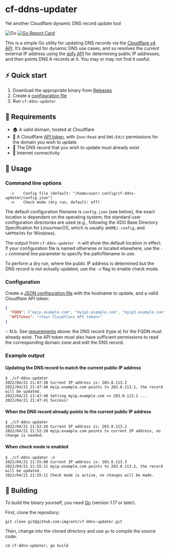 # cf-ddns-updater

Yet another Cloudflare dynamic DNS record update tool

![Go](https://github.com/imgrant/cf-ddns-updater/workflows/Go/badge.svg)
[![Go Report Card](https://goreportcard.com/badge/github.com/imgrant/cf-ddns-updater)](https://goreportcard.com/report/github.com/imgrant/cf-ddns-updater)

This is a simple Go utility for updating DNS records via the [Cloudflare v4 API](https://api.cloudflare.com/). It’s designed for dynamic DNS use cases, and so resolves the current external IP address using the [ipify API](https://www.ipify.org/) for determining public IP addresses, and then points DNS A records at it. You may or may not find it useful.

## :zap: Quick start

1. Download the appropriate binary from [Releases](https://github.com/imgrant/cf-ddns-updater/releases)
2. Create a [configuration file](#configuration)
3. Run `cf-ddns-updater`

## :toolbox: Requirements

- :house: A valid domain, hosted at Cloudflare
- :ticket: A Cloudflare [API token](https://dash.cloudflare.com/profile/api-tokens), with `Zone:Read` and `DNS:Edit` permissions for the domain you wish to update
- :name_badge: The DNS record that you wish to update must already exist
- :signal_strength: Internet connectivity

## :rocket: Usage

### Command line options

```
  -c    Config file (default: "/home/user/.config/cf-ddns-updater/config.json")
  -n    Check mode (dry run, default: off)
```

The default configuration filename is `config.json` (see below), the exact location is dependent on the operating system; the standard user configuration directories are used (e.g., following the XDG Base Directory Specification for Linux/macOS, which is usually `$HOME/.config`, and `%APPDATA%` for Windows).

The output from `cf-ddns-updater -h` will show the default location in effect. If your configuration file is named  otherwise or located elsewhere, use the `-c` command line parameter to specify the path/filename to use.

To perform a dry run, where the public IP address is determined but the DNS record is not actually updated, use the `-n` flag to enable check mode.


### Configuration

Create a [JSON configuration file](config.example.json)  with the hostname to update, and a valid Cloudflare API token:

```json
{
  "FQDN": ["myip.example.com", "myip2.example.com", "myip3.example.com"],
  "APIToken": "<Your Cloudflare API token>"
}
```

:bulb: N.b. See [requirements](#toolbox-requirements) above: the DNS record (type `A`) for the FQDN must already exist. The API token must also have sufficient permissions to read the corresponding domain zone and edit the DNS record.

### Example output

#### Updating the DNS record to match the current public IP address

```shell
$ ./cf-ddns-updater
2022/04/21 21:47:38 Current IP address is: 203.0.113.2
2022/04/21 21:47:40 myip.example.com points to 203.0.113.1, the record will be updated.
2022/04/21 21:47:40 Setting myip.example.com => 203.0.113.2 ...
2022/04/21 21:47:41 Success!
```

#### When the DNS record already points to the current public IP address

```shell
$ ./cf-ddns-updater
2022/04/21 21:52:26 Current IP address is: 203.0.113.2
2022/04/21 21:52:28 myip.example.com points to current IP address, no change is needed.
```

#### When check mode is enabled

```shell
$ ./cf-ddns-updater -n
2022/04/21 21:55:08 Current IP address is: 203.0.113.3
2022/04/21 21:55:11 myip.example.com points to 203.0.113.2, the record will be updated.
2022/04/21 21:55:11 Check mode is active, no changes will be made.
```

## :construction: Building

To build the binary yourself, you need [Go](https://go.dev/) (version 1.17 or later).

First, clone the repository:

```shell
git clone git@github.com:imgrant/cf-ddns-updater.git
```

Then, change into the cloned directory and use `go` to compile the source code:

```shell
cd cf-ddns-updater; go build
```
